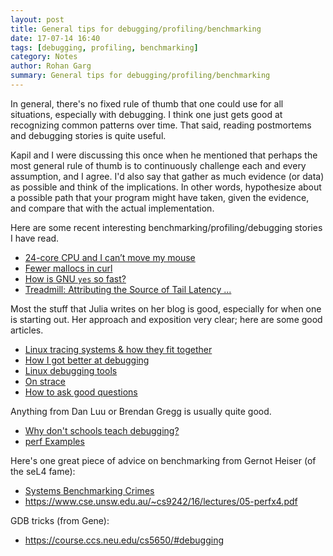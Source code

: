 ```yaml
---
layout: post
title: General tips for debugging/profiling/benchmarking
date: 17-07-14 16:40
tags: [debugging, profiling, benchmarking]
category: Notes
author: Rohan Garg
summary: General tips for debugging/profiling/benchmarking
---
```


In general, there's no fixed rule of thumb that one could use for all
situations, especially with debugging. I think one just gets good at
recognizing common patterns over time. That said, reading postmortems
and debugging stories is quite useful.

Kapil and I were discussing this once when he mentioned that perhaps
the most general rule of thumb is to continuously challenge each and
every assumption, and I agree. I'd also say that gather as much evidence
(or data) as possible and think of the implications. In other words,
hypothesize about a possible path that your program might have taken,
given the evidence, and compare that with the actual implementation.

Here are some recent interesting benchmarking/profiling/debugging stories
I have read.

 - [24-core CPU and I can’t move my mouse](https://randomascii.wordpress.com/2017/07/09/24-core-cpu-and-i-cant-move-my-mouse/)
 - [Fewer mallocs in curl](https://daniel.haxx.se/blog/2017/04/22/fewer-mallocs-in-curl/)
 - [How is GNU `yes` so fast?](https://www.reddit.com/r/unix/comments/6gxduc/how_is_gnu_yes_so_fast/)
 - [Treadmill: Attributing the Source of Tail Latency ...](http://yunqi.cat/pdf/zhang2016treadmill.pdf)

Most the stuff that Julia writes on her blog is good, especially for
when one is starting out. Her approach and exposition very clear;
here are some good articles.

 - [Linux tracing systems & how they fit together](https://jvns.ca/blog/2017/07/05/linux-tracing-systems/)
 - [How I got better at debugging](https://jvns.ca/blog/2015/11/22/how-i-got-better-at-debugging/)
 - [Linux debugging tools](https://jvns.ca/zines/#linux-debugging-tools)
 - [On strace](https://jvns.ca/strace-zine-v2.pdf)
 - [How to ask good questions](https://jvns.ca/blog/good-questions/)

Anything from Dan Luu or Brendan Gregg is usually quite good.

 - [Why don't schools teach debugging?](http://danluu.com/teach-debugging/)
 - [perf Examples](http://www.brendangregg.com/perf.html)

Here's one great piece of advice on benchmarking from Gernot Heiser
(of the seL4 fame):

 - [Systems Benchmarking Crimes](https://www.cse.unsw.edu.au/~gernot/benchmarking-crimes.html)
 - https://www.cse.unsw.edu.au/~cs9242/16/lectures/05-perfx4.pdf

GDB tricks (from Gene):

 - https://course.ccs.neu.edu/cs5650/#debugging
